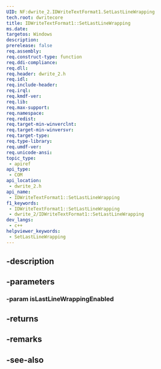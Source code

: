 ```yaml
---
UID: NF:dwrite_2.IDWriteTextFormat1.SetLastLineWrapping
tech.root: dwritecore
title: IDWriteTextFormat1::SetLastLineWrapping
ms.date: 
targetos: Windows
description: 
prerelease: false
req.assembly: 
req.construct-type: function
req.ddi-compliance: 
req.dll: 
req.header: dwrite_2.h
req.idl: 
req.include-header: 
req.irql: 
req.kmdf-ver: 
req.lib: 
req.max-support: 
req.namespace: 
req.redist: 
req.target-min-winverclnt: 
req.target-min-winversvr: 
req.target-type: 
req.type-library: 
req.umdf-ver: 
req.unicode-ansi: 
topic_type:
 - apiref
api_type:
 - COM
api_location:
 - dwrite_2.h
api_name:
 - IDWriteTextFormat1::SetLastLineWrapping
f1_keywords:
 - IDWriteTextFormat1::SetLastLineWrapping
 - dwrite_2/IDWriteTextFormat1::SetLastLineWrapping
dev_langs:
 - c++
helpviewer_keywords:
 - SetLastLineWrapping
---
```


## -description

## -parameters

### -param isLastLineWrappingEnabled

## -returns

## -remarks

## -see-also

